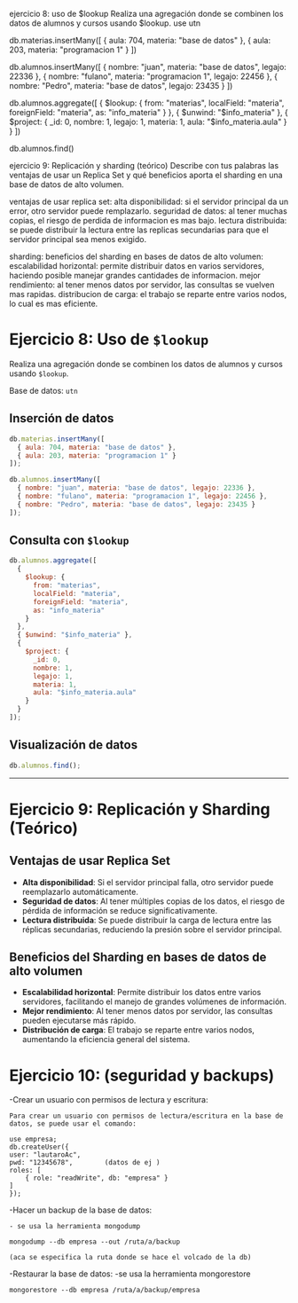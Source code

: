 ejercicio 8: uso de $lookup Realiza una agregación donde se combinen los datos de alumnos y cursos usando $lookup.
use utn

db.materias.insertMany([
  {
    aula: 704,
    materia: "base de datos"
  },
  {
    aula: 203,
    materia: "programacion 1"
  }
])

db.alumnos.insertMany([
  {
    nombre: "juan",
    materia: "base de datos",
    legajo: 22336
  },
  {
    nombre: "fulano",
    materia: "programacion 1",
    legajo: 22456
  },
  {
    nombre: "Pedro",
    materia: "base de datos",
    legajo: 23435
  }
])

db.alumnos.aggregate([
  {
    $lookup: {
      from: "materias",
      localField: "materia",
      foreignField: "materia",
      as: "info_materia"
    }
  },
  {
    $unwind: "$info_materia"
  },
  {
    $project: {
      _id: 0,
      nombre: 1,
      legajo: 1,
      materia: 1,
      aula: "$info_materia.aula"
    }
  }
])


db.alumnos.find()


ejercicio 9: Replicación y sharding (teórico) Describe con tus palabras las ventajas de usar un Replica Set y qué beneficios aporta el sharding en una base de datos de alto volumen.

ventajas de usar replica set:
alta disponibilidad: si el servidor principal da un error, otro servidor puede remplazarlo.
seguridad de datos: al tener muchas copias, el riesgo de perdida de informacion es mas bajo.
lectura distribuida: se puede distribuir la lectura entre las replicas secundarias para que el servidor principal sea menos exigido.

sharding:
beneficios del sharding en bases de datos de alto volumen:
escalabilidad horizontal: permite distribuir datos en varios servidores, haciendo posible manejar grandes cantidades de informacion.
mejor rendimiento: al tener menos datos por servidor, las consultas se vuelven mas rapidas.
distribucion de carga: el trabajo se reparte entre varios nodos, lo cual es mas eficiente.







# Ejercicio 8: Uso de `$lookup`

Realiza una agregación donde se combinen los datos de alumnos y cursos usando `$lookup`.

Base de datos: `utn`

## Inserción de datos

```js
db.materias.insertMany([
  { aula: 704, materia: "base de datos" },
  { aula: 203, materia: "programacion 1" }
]);

db.alumnos.insertMany([
  { nombre: "juan", materia: "base de datos", legajo: 22336 },
  { nombre: "fulano", materia: "programacion 1", legajo: 22456 },
  { nombre: "Pedro", materia: "base de datos", legajo: 23435 }
]);
```

## Consulta con `$lookup`

```js
db.alumnos.aggregate([
  {
    $lookup: {
      from: "materias",
      localField: "materia",
      foreignField: "materia",
      as: "info_materia"
    }
  },
  { $unwind: "$info_materia" },
  {
    $project: {
      _id: 0,
      nombre: 1,
      legajo: 1,
      materia: 1,
      aula: "$info_materia.aula"
    }
  }
]);
```

## Visualización de datos

```js
db.alumnos.find();
```

---

# Ejercicio 9: Replicación y Sharding (Teórico)

## Ventajas de usar **Replica Set**

- **Alta disponibilidad**: Si el servidor principal falla, otro servidor puede reemplazarlo automáticamente.
- **Seguridad de datos**: Al tener múltiples copias de los datos, el riesgo de pérdida de información se reduce significativamente.
- **Lectura distribuida**: Se puede distribuir la carga de lectura entre las réplicas secundarias, reduciendo la presión sobre el servidor principal.

## Beneficios del **Sharding** en bases de datos de alto volumen

- **Escalabilidad horizontal**: Permite distribuir los datos entre varios servidores, facilitando el manejo de grandes volúmenes de información.
- **Mejor rendimiento**: Al tener menos datos por servidor, las consultas pueden ejecutarse más rápido.
- **Distribución de carga**: El trabajo se reparte entre varios nodos, aumentando la eficiencia general del sistema.

# Ejercicio 10: (seguridad y backups)

-Crear un usuario con permisos de lectura y escritura:

    Para crear un usuario con permisos de lectura/escritura en la base de datos, se puede usar el comando:

    use empresa;  
    db.createUser({
    user: "lautaroAc",
    pwd: "12345678",        (datos de ej )
    roles: [
        { role: "readWrite", db: "empresa" }
    ]
    });

-Hacer un backup de la base de datos:

    - se usa la herramienta mongodump

    mongodump --db empresa --out /ruta/a/backup 

    (aca se especifica la ruta donde se hace el volcado de la db)


-Restaurar la base de datos:
    -se usa la herramienta mongorestore

    mongorestore --db empresa /ruta/a/backup/empresa

